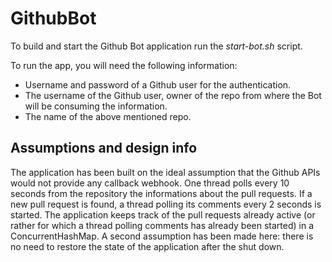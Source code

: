 # GithubBot

To build and start the Github Bot application run the *start-bot.sh* script.

To run the app, you will need the following information: 
* Username and password of a Github user for the authentication.
* The username of the Github user, owner of the repo from where the Bot will be consuming the information.
* The name of the above mentioned repo.

## Assumptions and design info

The application has been built on the ideal assumption that the Github APIs would not provide any callback webhook. One thread polls every 10 seconds from the repository the informations about the pull requests. If a new pull request is found, a thread polling its comments every 2 seconds is started. The application keeps track of the pull requests already active (or rather for which a thread polling comments has already been started) in a ConcurrentHashMap. A second assumption has been made here: there is no need to restore the state of the application after the shut down.



